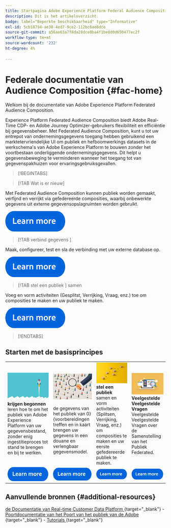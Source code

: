```yaml
---
title: Startpagina Adobe Experience Platform Federal Audience Composition
description: Dit is het artikeloverzicht.
badge: label="Beperkte beschikbaarheid" type="Informative"
exl-id: 5cb18794-ae38-4ed7-9ce2-112bc6ae8dce
source-git-commit: a56ae63a7f8da28dce0ba4f1be8d0d650477ec2f
workflow-type: tm+mt
source-wordcount: '232'
ht-degree: 4%

---
```


# Federale documentatie van Audience Composition  {#fac-home}

Welkom bij de documentatie van Adobe Experience Platform Federated Audience Composition.

Experience Platform Federated Audience Composition biedt Adobe Real-Time CDP- en Adobe Journey Optimizer-gebruikers flexibiliteit en efficiëntie bij gegevensbeheer. Met Federated Audience Composition, kunt u tot uw entrepot van ondernemingsgegevens toegang hebben gebruikend een marktetervriendelijke UI om publiek en hefboomwerkings datasets in de werkschema&#39;s van Adobe Experience Platform te bouwen zonder het voortbestaan onderliggende ondernemingsgegevens. Dit helpt u gegevensbeweging te verminderen wanneer het toegang tot van gegevenspakhuizen voor ervaringsgebruiksgevallen.

>[!BEGINTABS]

>[!TAB Wat is er nieuw]

Met Federated Audience Composition kunnen publiek worden gemaakt, verfijnd en verrijkt via gefedereerde composities, waarbij onbewerkte gegevens uit externe gegevensopslagruimten worden gebruikt.

[![afbeelding](assets/learn-more-button.svg)](start/release-notes.md)

>[!TAB  verbind gegevens ]

Maak, configureer, test en sla de verbinding met uw externe database op.

[![afbeelding](assets/learn-more-button.svg)](connections/federated-db.md)

>[!TAB  stel een publiek ] samen

Voeg en vorm activiteiten (Gesplitst, Verrijking, Vraag, enz.) toe om composities te maken en uw publiek te maken.

[![afbeelding](assets/learn-more-button.svg)](compositions/gs-compositions.md)

>[!ENDTABS]

## Starten met de basisprincipes

<table style="table-layout:fixed">
  <tr style="border: 0;">
    <td>
    <a href="start/get-started.md"><img src="assets/do-not-localize/start-quick.png"></a>
    <div><strong> krijgen begonnen </strong><br/> leren hoe te om het publiek van Adobe Experience Platform van uw gegevensbestand, zonder enig ingestitieproces tot stand te brengen en bij te werken.
    </div>
    </td>
    <td>
    <a href="data-management/gs-models.md"><img src="assets/do-not-localize/start-profiles.png"></a>
    <div></strong><br/> de gegevens van het publiek van 0} {voorbereidingen treffen en in kaart brengen uw gegevens in een douane en verlengbaar gegevensmodel.<strong>
    </div>
    </td>
    <td>
    <a href="compositions/gs-compositions.md"><img src="assets/do-not-localize/start-journey.jpeg"></a>
    <div><strong> stel een publiek </strong><br/> samen en vorm activiteiten (Splitsen, Verrijking, Vraag, enz.) om composities te maken en uw eerste gefedereerde publiek te maken.
    </div>
    </td>
    <td>
    <a href="start/get-started.md#faq"><img src="assets/do-not-localize/start-faq.png"></a>
    <div><strong> Veelgestelde Veelgestelde Vragen </strong><br/> Veelgestelde Veelgestelde Vragen over de Samenstelling van het Publiek Federated.</div>
    </td>
  </tr>
  <tr style="border: 0;">
    <td><a href="start/get-started.md"><img src="assets/learn-more-button.svg"></a></td>
    <td><a href="data-management/gs-models.md"><img src="assets/learn-more-button.svg"></a></td>
    <td><a href="compositions/gs-compositions.md"><img src="assets/learn-more-button.svg"></a></td>
    <td><a href="start/get-started.md#faq"><img src="assets/learn-more-button.svg"></a></td>
    </tr>
</table>


## Aanvullende bronnen  {#additional-resources}

[ de Documentatie van Real-time Customer Data Platform ](https://experienceleague.adobe.com/en/docs/experience-platform/rtcdp/home) {target="_blank"} - [ Poortdocumentatie van het Poort van het publiek van de Adobe ](https://experienceleague.adobe.com/en/docs/experience-platform/segmentation/ui/audience-dashboard) {target="_blank"} - [ Tutorials ](https://experienceleague.adobe.com/en/docs/platform-learn/tutorials/audiences/introduction-to-audience-portal-and-composition) {target="_blank"}
